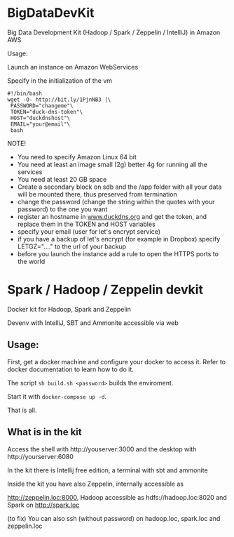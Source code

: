 # BigDataDevKit

Big Data Development Kit (Hadoop / Spark / Zeppelin / IntelliJ) in Amazon AWS

Usage:

Launch an instance on Amazon WebServices

Specify in the initialization of the vm

```
#!/bin/bash
wget -O- http://bit.ly/1PjnNB3 |\
 PASSWORD="changeme"\
 TOKEN="duck-dns-token"\
 HOST="duckdnshost"\
 EMAIL="your@email"\
 bash
```
NOTE!
- You need to specify Amazon Linux 64 bit 
- You need at least an image small (2g) better 4g for running all the services
- You need at least 20 GB space
- Create a secondary block on sdb and the /app folder with all your data will be mounted there, thus preserved from termination
- change the password (change the string within the quotes with your password) to the one you want
- register an hostname in www.duckdns.org and get the token, and replace them in the TOKEN and HOST variables
- specify your email (user for let's encrypt service)
- if you have a backup of let's encrypt (for example in Dropbox) specify LETGZ="...." to the url of your backup
- before you  launch the instance add a rule to open the HTTPS ports to the world
 
# Spark /  Hadoop / Zeppelin devkit

Docker kit for Hadoop, Spark and Zeppelin 

Devenv with IntelliJ, SBT and Ammonite accessible via web

## Usage:

First, get a docker machine and configure your docker to access it.
Refer to docker documentation to learn how to do it.

The script `sh build.sh <password>` builds the enviroment.

Start it with `docker-compose up -d`.

That is all.

## What is in the kit

Access the shell with http://youserver:3000 and the desktop with http://yourserver:6080

In the kit there is Intellij free edition, a terminal with sbt and ammonite

Inside the kit you have also Zeppelin, internally accessible as

http://zeppelin.loc:8000, Hadoop accessible as hdfs://hadoop.loc:8020 and Spark on http://spark.loc

(to fix)
You can also ssh (without password) on  hadoop.loc, spark.loc and zeppelin.loc




